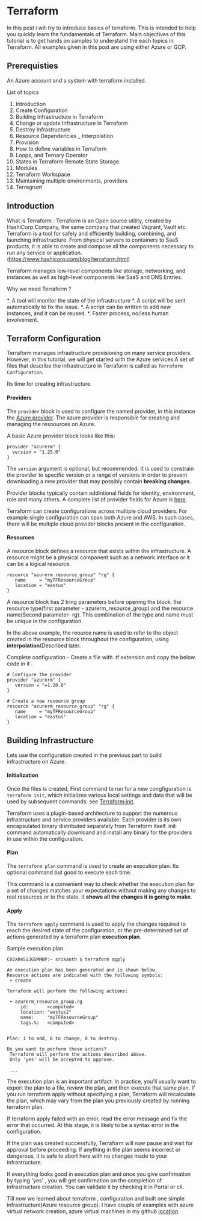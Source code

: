 # Terraform

In this post i will try to introduce basics of terraform. This is intended to help you quickly learn the fundamentals of Terraform. Main objectives of this tutorial is to get hands on samples to understand the each topics in Terraform. All examples given in this post are using either Azure or GCP. 

## Prerequisties
An Azure account and a system with terraform installed.

List of topics 

 1. Introduction
 2. Create Configuration
 3. Building Infrastructure in Terraform
 4. Change or update Infrastructure in Terraform
 5. Destroy Infrastructure 
 6. Resource Dependencies _ Interpolation
 7. Provision
 8. How to define variables in Terraform
 9. Loops, and Ternary Operator
10. States in Terraform Remote State Storage 
11. Modules
12. Terraform Workspace
13. Maintaining multiple environments, providers
14. Terragrunt


## Introduction

What is Terraform : Terraform is an Open source utility, created by HashiCorp Company, the same company that created Vagrant, Vault etc. Terraform is a tool for safely and efficiently building, combining, and launching infrastructure. From physical servers to containers to SaaS products, it is able to create and compose all the components necessary to run any service or application. (https://www.hashicorp.com/blog/terraform.html)

Terraform manages low-level components like storage, networking, and instances as well as high-level components like SaaS and DNS Entries.

Why we need Terraform ? 
   
  *. A tool will monitor the state of the infrastructure 
  *. A script will be sent automatically to fix the issue.
  *. A script can be written to add new instances, and it can be reused.
  *. Faster process, no/less human involvement.
  

## Terraform Configuration

Terraform manages infrastructure provisioning on many service providers. However, in this tutorial, we will get started with the Azure services.A set of files that describe the infrastructure in Terraform is called as `Terraform Configuration`.

Its time for creating infrastructure.

#### Providers ####
 The `provider` block is used to configure the named provider, in this instance the [Azure provider](https://www.terraform.io/docs/providers/azurerm/index.html). The azure provider is responsible for creating and managing the resoources on Azure.
 
 A basic Azure provider block looks like this: 

```
provider "azurerm" {
  version = "1.25.0"
}
 ```
 The `version` argument is optional, but recommended. It is used to constrain the provider to specific version or a range of versions in order to prevent downloading a new provider that may possibly contain **breaking changes**.
 
Provider blocks typically contain addintional fields for identity, environment, role and many others. A complete list of provider fields for Azure is [here](https://www.terraform.io/docs/providers/azurerm/index.html#argument-reference).

Terraform can create configurations across multiple cloud providers. For example single configuration can span both Azure and AWS. In such cases, there will be multiple cloud provider blocks present in the configuration.
   
#### Resources ####
  
A resource block defines a resource that exists within the infrastructure. A resource might be a physical component such as a network interface or it can be a logical resource. 

```
resource "azurerm_resource_group" "rg" {
   name     = "myTFResourceGroup"
   location = "eastus"
}
```

A resource block has 2 tring parameters before opening the block: the resource type(first parameter - azurerm_resource_group) and the resource name(Second parameter- rg). This combination of the type and name must be unique in the configuration. 

In the above example, the reource name is used to refer to the object created in the resource block throughout the configuration, using **interpolation**(Described later.

Complete configuration - Create a file with .tf extension and copy the below code in it . 

```
# Configure the provider
provider "azurerm" {
   version = "=1.20.0"
}

# Create a new resource group
resource "azurerm_resource_group" "rg" {
   name     = "myTFResourceGroup"
   location = "eastus"
}
```

## Building Infrastructure 

Lets use the configuration created in the previous part to build infrastructure on Azure. 

#### Initialization ####

Once the files is created, First command to run for a new congfiguration is ``terraform init``, which initializes various local settings and data that will be used by subsequent commands. see [Terraform:init](https://www.terraform.io/docs/commands/init.html).

Terraform uses a plugin-based architecture to support the numerous infrastructure and service providers available. Each provider is its own encapsulated binary distributed separately from Terraform itself. init command automatically downloand and install any binary for the providers in use within the configuration. 


#### Plan #### 

The ``terraform plan`` command is used to create an execution plan. Its optional command but good to execute each time.

This command is a convenient way to check whether the execution plan for a set of changes matches your expectations without making any changes to real resources or to the state. It **shows all the changes it is going to make**.

#### Apply ####

The ``terraform apply`` command is used to apply the changes required to reach the desired state of the configuration, or the pre-determined set of actions generated by a terraform plan **execution plan**.

Sample execution plan

```
C02XR4S1JG5MMBP:~ srikanth $ terraform apply

An execution plan has been generated and is shown below.
Resource actions are indicated with the following symbols:
 + create

Terraform will perform the following actions:

 + azurerm_resource_group.rg
     id:       <computed>
     location: "westus2"
     name:     "myTFResourceGroup"
     tags.%:   <computed>


Plan: 1 to add, 0 to change, 0 to destroy.

Do you want to perform these actions?
 Terraform will perform the actions described above.
 Only 'yes' will be accepted to approve.

 ...

```
The execution plan is an important artifact. In practice, you'll usually want to export the plan to a file, review the plan, and then execute that same plan. If you run terraform apply without specifying a plan, Terraform will recalculate the plan, which may vary from the plan you previously created by running terraform plan.

If terraform apply failed with an error, read the error message and fix the error that occurred. At this stage, it is likely to be a syntax error in the configuration.

If the plan was created successfully, Terraform will now pause and wait for approval before proceeding. If anything in the plan seems incorrect or dangerous, it is safe to abort here with no changes made to your infrastructure.


If everything looks good in execution plan and once you give confirmation by typing 'yes' , you will get confirmation on the completion of infrastructure creation. You can validate it by checking it in Portal or cli.

Till now we learned about terraform , configuration and built one simple infrastructure(Azure resource group). I have couple of examples with azure virtual network creation, azure virtual machines in my github [location](https://github.com/Srikanthshetty/terraform/tree/master/azure/basicexamples).

